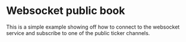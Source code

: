 # Websocket public book

This is a simple example showing off how to connect to the websocket service
and subscribe to one of the public ticker channels.
